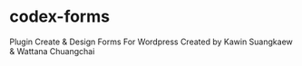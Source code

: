# codex-forms
Plugin Create &amp; Design Forms For Wordpress
Created by Kawin Suangkaew & Wattana Chuangchai
